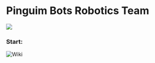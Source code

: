 # Pinguim Bots Robotics Team

![](https://user-images.githubusercontent.com/112727443/251260295-1393dbb1-0e4e-4546-bb73-661d6dc780d9.png)

### Start:
![Wiki](https://github.com/pinguimbotsathome/Start_here/wiki)

<!-- 

### About:
Escrever um paragrafo sobre a equipe objetivos etc

### Publications:
- Inserir os tdps
  
-->
